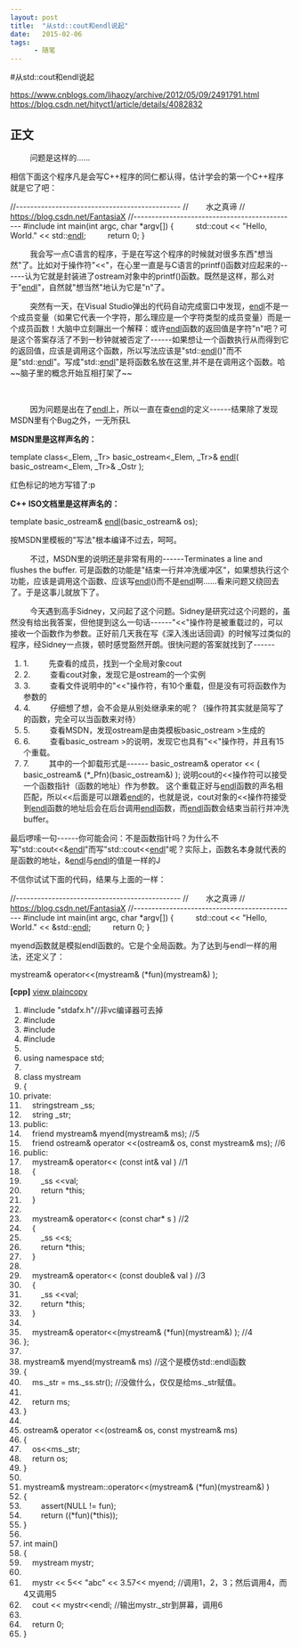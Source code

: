 ```yaml
---
layout: post
title:  "从std::cout和endl说起"
date:   2015-02-06
tags:
      - 随笔
---
```


#从std::cout和endl说起


https://www.cnblogs.com/lihaozy/archive/2012/05/09/2491791.html
https://blog.csdn.net/hityct1/article/details/4082832


## 正文

         问题是这样的......

相信下面这个程序凡是会写C++程序的同仁都认得，估计学会的第一个C++程序就是它了吧：


//\-\-\-\-\-\-\-\-\-\-\-\-\-\-\-\-\-\-\-\-\-\-\-\-\-\-\-\-\-\-\-\-\-\-\-\-\-\-\-\-\-\-\-\-\--
//        水之真谛 // https://blog.csdn.net/FantasiaX
//\-\-\-\-\-\-\-\-\-\-\-\-\-\-\-\-\-\-\-\-\-\-\-\-\-\-\-\-\-\-\-\-\-\-\-\-\-\-\-\-\-\-\-\-\--
#include int main(int argc, char \*argv\[\]) {          std::cout \<\<
\"Hello, World.\" \<\<
std::[endl](https://soft.zdnet.com.cn/files/list-0-0-139506-1-1.htm "endl");
         return 0; }
        

        
我会写一点C语言的程序，于是在写这个程序的时候就对很多东西"想当然"了。比如对于操作符"\<\<"，在心里一直是与C语言的printf()函数对应起来的------认为它就是封装进了ostream对象中的printf()函数。既然是这样，那么对于"[endl](https://soft.zdnet.com.cn/files/list-0-0-139506-1-1.htm "endl")"，自然就"想当然"地认为它是"n"了。

         突然有一天，在Visual
Studio弹出的代码自动完成窗口中发现，[endl](https://soft.zdnet.com.cn/files/list-0-0-139506-1-1.htm "endl")不是一个成员变量（如果它代表一个字符，那么理应是一个字符类型的成员变量）而是一个成员函数！大脑中立刻蹦出一个解释：或许[endl](https://soft.zdnet.com.cn/files/list-0-0-139506-1-1.htm "endl")函数的返回值是字符"n"吧？可是这个答案存活了不到一秒钟就被否定了------如果想让一个函数执行从而得到它的返回值，应该是调用这个函数，所以写法应该是"std::[endl](https://soft.zdnet.com.cn/files/list-0-0-139506-1-1.htm "endl")()"而不是"std::[endl](https://soft.zdnet.com.cn/files/list-0-0-139506-1-1.htm "endl")"。写成"std::[endl](https://soft.zdnet.com.cn/files/list-0-0-139506-1-1.htm "endl")"是将函数名放在这里,并不是在调用这个函数。哈\~\~脑子里的概念开始互相打架了\~\~

 

        
因为问题是出在了[endl](https://soft.zdnet.com.cn/files/list-0-0-139506-1-1.htm "endl")上，所以一直在查[endl](https://soft.zdnet.com.cn/files/list-0-0-139506-1-1.htm "endl")的定义------结果除了发现MSDN里有个Bug之外，一无所获L

**MSDN里是这样声名的：**

template class\<\_Elem, \_Tr> basic_ostream\<\_Elem, \_Tr>&
[endl](https://soft.zdnet.com.cn/files/list-0-0-139506-1-1.htm "endl")(
basic_ostream\<\_Elem, \_Tr>& \_Ostr );

红色标记的地方写错了:p

**C++ ISO文档里是这样声名的：**

template basic_ostream&
[endl](https://soft.zdnet.com.cn/files/list-0-0-139506-1-1.htm "endl")(basic_ostream&
os);

按MSDN里模板的"写法"根本编译不过去，呵呵。

         不过，MSDN里的说明还是非常有用的------Terminates a line and
flushes the buffer.
可是函数的功能是"结束一行并冲洗缓冲区"，如果想执行这个功能，应该是调用这个函数、应该写[endl](https://soft.zdnet.com.cn/files/list-0-0-139506-1-1.htm "endl")()而不是[endl](https://soft.zdnet.com.cn/files/list-0-0-139506-1-1.htm "endl")啊......看来问题又绕回去了。于是这事儿就放下了。

        
今天遇到高手Sidney，又问起了这个问题。Sidney是研究过这个问题的，虽然没有给出我答案，但他提到这么一句话------"\<\<"操作符是被重载过的，可以接收一个函数作为参数。正好前几天我在写《深入浅出话回调》的时候写过类似的程序，经Sidney一点拨，顿时感觉豁然开朗。很快问题的答案就找到了------

1.  1.         先查看的成员，找到一个全局对象cout
2.  2.         查看cout对象，发现它是ostream的一个实例
3.  3.        
    查看文件说明中的"\<\<"操作符，有10个重载，但是没有可将函数作为参数的
4.  4.        
    仔细想了想，会不会是从别处继承来的呢？（操作符其实就是简写了的函数，完全可以当函数来对待）
5.  5.         查看MSDN，发现ostream是由类模板basic_ostream >生成的
6.  6.        
    查看basic_ostream >的说明，发现它也具有"\<\<"操作符，并且有15个重载。
7.  7.         其中的一个卸载形式是------ basic_ostream& operator \<\< (
    basic_ostream& (\*\_Pfn)(basic_ostream&) );
    说明cout的\<\<操作符可以接受一个函数指针（函数的地址）作为参数。
    这个重载正好与[endl](https://soft.zdnet.com.cn/files/list-0-0-139506-1-1.htm "endl")函数的声名相匹配，所以\<\<后面是可以跟着[endl](https://soft.zdnet.com.cn/files/list-0-0-139506-1-1.htm "endl")的，也就是说，cout对象的\<\<操作符接受到[endl](https://soft.zdnet.com.cn/files/list-0-0-139506-1-1.htm "endl")函数的地址后会在后台调用[endl](https://soft.zdnet.com.cn/files/list-0-0-139506-1-1.htm "endl")函数，而[endl](https://soft.zdnet.com.cn/files/list-0-0-139506-1-1.htm "endl")函数会结束当前行并冲洗buffer。

最后啰嗦一句------你可能会问：不是函数指针吗？为什么不写"std::cout\<\<&[endl](https://soft.zdnet.com.cn/files/list-0-0-139506-1-1.htm "endl")"而写"std::cout\<\<[endl](https://soft.zdnet.com.cn/files/list-0-0-139506-1-1.htm "endl")"呢？实际上，函数名本身就代表的是函数的地址，&[endl](https://soft.zdnet.com.cn/files/list-0-0-139506-1-1.htm "endl")与[endl](https://soft.zdnet.com.cn/files/list-0-0-139506-1-1.htm "endl")的值是一样的J

不信你试试下面的代码，结果与上面的一样：

//\-\-\-\-\-\-\-\-\-\-\-\-\-\-\-\-\-\-\-\-\-\-\-\-\-\-\-\-\-\-\-\-\-\-\-\-\-\-\-\-\-\-\-\-\--
//        水之真谛 // https://blog.csdn.net/FantasiaX
//\-\-\-\-\-\-\-\-\-\-\-\-\-\-\-\-\-\-\-\-\-\-\-\-\-\-\-\-\-\-\-\-\-\-\-\-\-\-\-\-\-\-\-\-\--
#include int main(int argc, char \*argv\[\]) {          std::cout \<\<
\"Hello, World.\" \<\<
&std::[endl](https://soft.zdnet.com.cn/files/list-0-0-139506-1-1.htm "endl");
         return 0; }





myend函数就是模拟endl函数的。它是个全局函数。为了达到与endl一样的用法，还定义了：

mystream& operator\<\<(mystream& (\*fun)(mystream&) );

**\[cpp\]** [view
plain](https://blog.csdn.net/hityct1/article/details/4082832# "view plain")[copy](https://blog.csdn.net/hityct1/article/details/4082832# "copy")

1.  #include \"stdafx.h\"//非vc编译器可去掉  
2.  #include   
3.  #include   
4.  #include   
5.    
6.  using namespace std;  
7.    
8.  class mystream  
9.  {   
10. private:   
11.     stringstream \_ss;  
12.     string \_str;   
13. public:  
14.     friend mystream& myend(mystream& ms); //5  
15.     friend ostream& operator \<\<(ostream& os, const mystream& ms); //6  
16. public:  
17.     mystream& operator\<\< (const int& val ) //1  
18.     {  
19.         \_ss \<\<val;  
20.         return \*this;  
21.     }  
22.   
23.     mystream& operator\<\< (const char\* s ) //2  
24.     {  
25.         \_ss \<\<s;  
26.         return \*this;  
27.     }  
28.   
29.     mystream& operator\<\< (const double& val ) //3  
30.     {  
31.         \_ss \<\<val;  
32.         return \*this;  
33.     }  
34.   
35.     mystream& operator\<\<(mystream& (\*fun)(mystream&) ); //4  
36. };   
37.   
38. mystream& myend(mystream& ms) //这个是模仿std::endl函数  
39. {     
40.     ms.\_str = ms.\_ss.str(); //没做什么，仅仅是给ms.\_str赋值。  
41.   
42.     return ms;  
43. }  
44.   
45. ostream& operator \<\<(ostream& os, const mystream& ms)  
46. {  
47.     os\<\<ms.\_str;  
48.     return os;  
49. }  
50.   
51. mystream& mystream::operator\<\<(mystream& (\*fun)(mystream&) )  
52. {     
53.         assert(NULL != fun);  
54.         return ((\*fun)(\*this));  
55. }  
56.   
57. int main()  
58. {  
59.     mystream mystr;  
60.    
61.     mystr \<\< 5\<\< \"abc\" \<\< 3.57\<\< myend; //调用1，2，3；然后调用4，而4又调用5  
62.     cout \<\< mystr\<\<endl; //输出mystr.\_str到屏幕，调用6  
63.   
64.     return 0;  
65. }  

 





